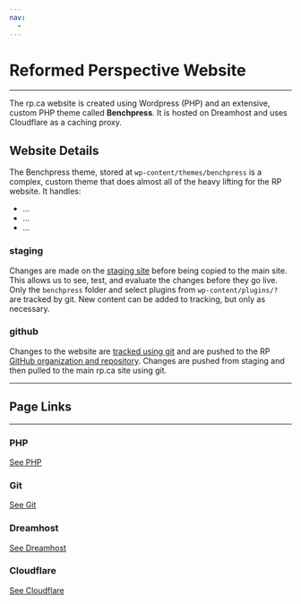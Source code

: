 ```yaml
---
nav:
  - 
---
```

# Reformed Perspective Website

---

The rp.ca website is created using Wordpress (PHP) and an extensive, custom PHP theme called **Benchpress**. It is hosted on Dreamhost and uses Cloudflare as a caching proxy.

## Website Details

The Benchpress theme, stored at `wp-content/themes/benchpress` is a complex, custom theme that does almost all of the heavy lifting for the RP website. It handles:

- ...
- ...
- ...

### staging

Changes are made on the [staging site](staging.md) before being copied to the main site. This allows us to see, test, and evaluate the changes before they go live. Only the `benchpress` folder and select plugins from `wp-content/plugins/?` are tracked by git. New content can be added to tracking, but only as necessary.

### github

Changes to the website are [tracked using git](git.md) and are pushed to the RP [GitHub organization and repository](https://github.com/ReformedPerspective/reformedperspective.ca). Changes are pushed from staging and then pulled to the main rp.ca site using git.

---

## Page Links

---

### PHP

[See PHP](php.md)

### Git

[See Git](git.md)

### Dreamhost

[See Dreamhost](dreamhost.md)

### Cloudflare

[See Cloudflare](cloudflare.md)
